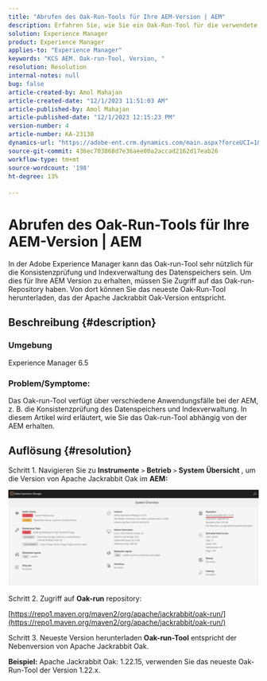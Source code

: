 ```yaml
---
title: "Abrufen des Oak-Run-Tools für Ihre AEM-Version | AEM"
description: Erfahren Sie, wie Sie ein Oak-Run-Tool für die verwendete Adobe Experience Manager-Version erhalten.
solution: Experience Manager
product: Experience Manager
applies-to: "Experience Manager"
keywords: "KCS AEM. Oak-run-Tool, Version, "
resolution: Resolution
internal-notes: null
bug: false
article-created-by: Amol Mahajan
article-created-date: "12/1/2023 11:51:03 AM"
article-published-by: Amol Mahajan
article-published-date: "12/1/2023 12:15:23 PM"
version-number: 4
article-number: KA-23130
dynamics-url: "https://adobe-ent.crm.dynamics.com/main.aspx?forceUCI=1&pagetype=entityrecord&etn=knowledgearticle&id=77fc11e4-3f90-ee11-8179-6045bd006704"
source-git-commit: 436ec703868d7e36aee00a2accad2162d17eab26
workflow-type: tm+mt
source-wordcount: '198'
ht-degree: 13%

---
```


# Abrufen des Oak-Run-Tools für Ihre AEM-Version | AEM


In der Adobe Experience Manager kann das Oak-run-Tool sehr nützlich für die Konsistenzprüfung und Indexverwaltung des Datenspeichers sein. Um dies für Ihre AEM Version zu erhalten, müssen Sie Zugriff auf das Oak-run-Repository haben. Von dort können Sie das neueste Oak-Run-Tool herunterladen, das der Apache Jackrabbit Oak-Version entspricht.

## Beschreibung {#description}


### <b>Umgebung</b>

Experience Manager 6.5



### <b>Problem/Symptome:</b>

Das Oak-run-Tool verfügt über verschiedene Anwendungsfälle bei der AEM, z. B. die Konsistenzprüfung des Datenspeichers und Indexverwaltung.
In diesem Artikel wird erläutert, wie Sie das Oak-run-Tool abhängig von der AEM erhalten.


## Auflösung {#resolution}


Schritt 1. Navigieren Sie zu <b>Instrumente</b> `>`  <b>Betrieb</b> `>`  <b>System</b> <b>Übersicht</b> , um die Version von Apache Jackrabbit Oak im <b>AEM:</b>

![](assets/9c19e0e0-dc7d-ee11-8179-6045bd006a22.png)

Schritt 2. Zugriff auf <b>Oak-run</b> repository:

[https://repo1.maven.org/maven2/org/apache/jackrabbit/oak-run/](https://repo1.maven.org/maven2/org/apache/jackrabbit/oak-run/)

Schritt 3. Neueste Version herunterladen <b>Oak-run-Tool</b> entspricht der Nebenversion von Apache Jackrabbit Oak.

<b>Beispiel:</b>
Apache Jackrabbit Oak: 1.22.15, verwenden Sie das neueste Oak-Run-Tool der Version 1.22.x.
